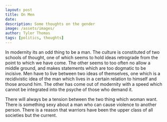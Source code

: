 ```yaml
---
layout: post
title: On Men
date: 
description: Some thoughts on the gender
image: /assets/images/
author: Tyler Thomas
tags: [politics, thoughts]
---
```


In modernity its an odd thing to be a man. The culture is constituted of two schools of thought, one
of which seems to hold ideas retrograde from the point to which we have come. The other seems to too
often no allow a middle ground, and makes statements which are too dogmatic to be incisive. Men have
to live between two ideas of themselves, one which is a recidivistic idea of the man which lives in
a certain relation to himself and those around him. The other has come out of modernity with a speed
which cannot be integrated into the psyche of those who demand it.

There will always be a tension between the two thing which woman want. There is something sexy about
a man who can cause violence to another person. There is a reason that warriors have been the upper
class of all societies but the current. 
